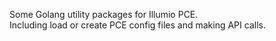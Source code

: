 Some Golang utility packages for Illumio PCE.  
Including load or create PCE config files and making API calls.
